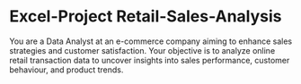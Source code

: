 # Excel-Project Retail-Sales-Analysis
You are a Data Analyst at an e-commerce company aiming to enhance sales strategies and customer satisfaction. Your objective is to analyze online retail transaction data to uncover insights into sales performance, customer behaviour, and product trends.
